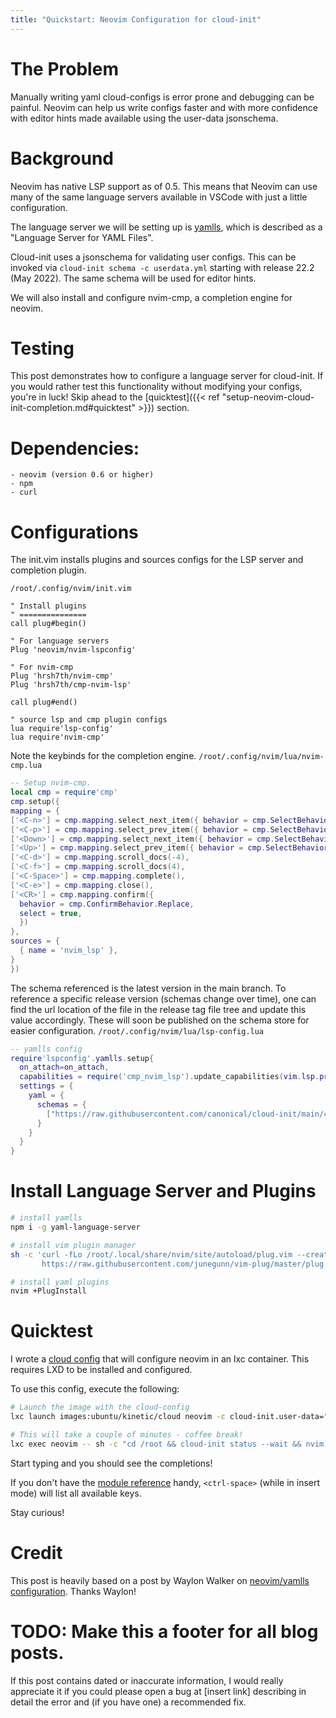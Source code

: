```yaml
---
title: "Quickstart: Neovim Configuration for cloud-init"
---
```



# The Problem

Manually writing yaml cloud-configs is error prone and debugging can be
painful. Neovim can help us write configs faster and with more
confidence with editor hints made available using the user-data jsonschema.


# Background

Neovim has native LSP support as of 0.5. This means that Neovim can use
many of the same language servers available in VSCode with just a little
configuration.

The language server we will be setting up is
[yamlls](https://github.com/redhat-developer/yaml-language-server), which is
described as a "Language Server for YAML Files".

Cloud-init uses a jsonschema for validating user configs. This can
be invoked via `cloud-init schema -c userdata.yml` starting with release 22.2 (May 2022).
The same schema will be used for editor hints.

We will also install and configure nvim-cmp, a completion engine for neovim.


# Testing

This post demonstrates how to configure a language server for cloud-init. If
you would rather test this functionality without modifying your configs,
you're in luck! Skip ahead to the
[quicktest]({{< ref "setup-neovim-cloud-init-completion.md#quicktest" >}})
section.

# Dependencies:

```
- neovim (version 0.6 or higher)
- npm
- curl
```

# Configurations

The init.vim installs plugins and sources configs for the LSP server and
completion plugin.

`/root/.config/nvim/init.vim`
```vim
" Install plugins
" ===============
call plug#begin()

" For language servers
Plug 'neovim/nvim-lspconfig'

" For nvim-cmp
Plug 'hrsh7th/nvim-cmp'
Plug 'hrsh7th/cmp-nvim-lsp'

call plug#end()

" source lsp and cmp plugin configs
lua require'lsp-config'
lua require'nvim-cmp'
```

Note the keybinds for the completion engine.
`/root/.config/nvim/lua/nvim-cmp.lua`
```lua
-- Setup nvim-cmp.
local cmp = require'cmp'
cmp.setup({
mapping = {
['<C-n>'] = cmp.mapping.select_next_item({ behavior = cmp.SelectBehavior.Insert }),
['<C-p>'] = cmp.mapping.select_prev_item({ behavior = cmp.SelectBehavior.Insert }),
['<Down>'] = cmp.mapping.select_next_item({ behavior = cmp.SelectBehavior.Select }),
['<Up>'] = cmp.mapping.select_prev_item({ behavior = cmp.SelectBehavior.Select }),
['<C-d>'] = cmp.mapping.scroll_docs(-4),
['<C-f>'] = cmp.mapping.scroll_docs(4),
['<C-Space>'] = cmp.mapping.complete(),
['<C-e>'] = cmp.mapping.close(),
['<CR>'] = cmp.mapping.confirm({
  behavior = cmp.ConfirmBehavior.Replace,
  select = true,
  })
},
sources = {
  { name = 'nvim_lsp' },
}
})
```

The schema referenced is the latest version in the main branch. To
reference a specific release version (schemas change over time), one can
find the url location of the file in the release tag file tree and
update this value accordingly. These will soon be published on the schema store
for easier configuration.
`/root/.config/nvim/lua/lsp-config.lua`
```lua
-- yamlls config
require'lspconfig'.yamlls.setup{
  on_attach=on_attach,
  capabilities = require('cmp_nvim_lsp').update_capabilities(vim.lsp.protocol.make_client_capabilities()),
  settings = {
    yaml = {
      schemas = {
        ["https://raw.githubusercontent.com/canonical/cloud-init/main/cloudinit/config/cloud-init-schema.json"]= "user-data.yml",
      }
    }
  }
}
```

# Install Language Server and Plugins
```bash
# install yamlls
npm i -g yaml-language-server

# install vim plugin manager
sh -c 'curl -fLo /root/.local/share/nvim/site/autoload/plug.vim --create-dirs \
       https://raw.githubusercontent.com/junegunn/vim-plug/master/plug.vim'

# install yaml plugins
nvim +PlugInstall
```


# Quicktest

I wrote a [cloud config](https://gist.githubusercontent.com/holmanb/75e0974c759dd6180cdf74da6fd01551/raw/c70ffba3e454957754923eaf8060ef4b3feaaa27/user-data-schema-neovim.yml)
that will configure neovim in an lxc container.
This requires LXD to be installed and configured.

To use this config, execute the following:

```bash
# Launch the image with the cloud-config
lxc launch images:ubuntu/kinetic/cloud neovim -c cloud-init.user-data="$(curl https://gist.githubusercontent.com/holmanb/75e0974c759dd6180cdf74da6fd01551/raw/c70ffba3e454957754923eaf8060ef4b3feaaa27/user-data-schema-neovim.yml)"

# This will take a couple of minutes - coffee break!
lxc exec neovim -- sh -c "cd /root && cloud-init status --wait && nvim user-data.yml"
```

Start typing and you should see the completions!

If you don't have the [module reference](https://cloudinit.readthedocs.io/en/latest/topics/modules.html)
handy, `<ctrl-space>` (while in insert mode) will list all available keys.

Stay curious!


# Credit

This post is heavily based on a post by Waylon Walker on
[neovim/yamlls configuration](https://waylonwalker.com/setup-yamlls/).
Thanks Waylon!


# TODO: Make this a footer for all blog posts.
If this post contains dated or inaccurate information, I would really
appreciate it if you could please open a bug at [insert link] describing
in detail the error and (if you have one) a recommended fix.
